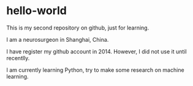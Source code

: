 # hello-world
This is my second repository on github, just for learning.  

I am a neurosurgeon in Shanghai, China.  

I have register my github account in 2014. However, I did not use it until recentlly.  

I am currently learning Python, try to make some research on machine learning.
